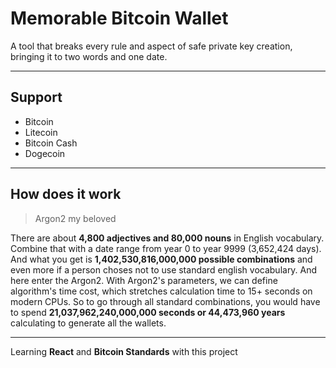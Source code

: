 # Memorable Bitcoin Wallet
A tool that breaks every rule and aspect of safe private key creation, bringing it to two words and one date.

---

## Support
- Bitcoin
- Litecoin
- Bitcoin Cash
- Dogecoin

---

## How does it work

> Argon2 my beloved

There are about **4,800 adjectives and 80,000 nouns** in English vocabulary. Combine that with a date range from year 0 to year 9999 (3,652,424 days). And what you get is **1,402,530,816,000,000 possible combinations** and even more if a person choses not to use standard english vocabulary. And here enter the Argon2. With Argon2's parameters, we can define algorithm's time cost, which stretches calculation time to 15+ seconds on modern CPUs. So to go through all standard combinations, you would have to spend **21,037,962,240,000,000 seconds or 44,473,960 years** calculating to generate all the wallets.

---

Learning **React** and **Bitcoin Standards** with this project